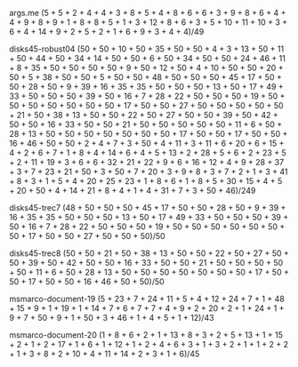 args.me
(5 + 5 + 2 + 4 + 4 + 3 + 8 + 5 + 4 + 8 + 6 + 6 + 3 + 9 + 8 + 6 + 4 + 4 + 9 + 8 + 9 + 1 + 8 + 8 + 5 + 1 + 3 + 12 + 8 + 6 + 3 + 5 + 10 + 11 + 10 + 3 + 6 + 4 + 14 + 9 + 2 + 5 + 2 + 1 + 6 + 9 + 3 + 4 + 4)/49

disks45-robust04
(50 + 50 + 10 + 50 + 35 + 50 + 50 + 4 + 3 + 13 + 50 + 11 + 50 + 44 + 50 + 34 + 14 + 50 + 50 + 6 + 50 + 34 + 50 + 50 + 24 + 46 + 11 + 8 + 35 + 50 + 50 + 50 + 50 + 9 + 50 + 12 + 50 + 4 + 10 + 50 + 50 + 20 + 50 + 5 + 38 + 50 + 50 + 5 + 50 + 50 + 48 + 50 + 50 + 50 + 45 + 17 + 50 + 50 + 28 + 50 + 9 + 39 + 16 + 35 + 35 + 50 + 50 + 50 + 13 + 50 + 17 + 49 + 33 + 50 + 50 + 50 + 39 + 50 + 16 + 7 + 28 + 22 + 50 + 50 + 50 + 19 + 50 + 50 + 50 + 50 + 50 + 50 + 50 + 17 + 50 + 50 + 27 + 50 + 50 + 50 + 50 + 50 + 21 + 50 + 38 + 13 + 50 + 50 + 22 + 50 + 27 + 50 + 50 + 39 + 50 + 42 + 50 + 50 + 16 + 33 + 50 + 50 + 21 + 50 + 50 + 50 + 50 + 50 + 11 + 6 + 50 + 28 + 13 + 50 + 50 + 50 + 50 + 50 + 50 + 50 + 17 + 50 + 50 + 17 + 50 + 50 + 16 + 46 + 50 + 50 + 2 + 4 + 7 + 3 + 50 + 4 + 11 + 3 + 11 + 6 + 20 + 6 + 15 + 4 + 2 + 6 + 7 + 1 + 8 + 4 + 14 + 6 + 4 + 5 + 13 + 2 + 28 + 5 + 6 + 2 + 23 + 5 + 2 + 11 + 19 + 3 + 6 + 6 + 32 + 21 + 22 + 9 + 6 + 16 + 12 + 4 + 9 + 28 + 37 + 3 + 7 + 23 + 21 + 50 + 3 + 50 + 7 + 20 + 3 + 9 + 8 + 3 + 7 + 2 + 1 + 3 + 41 + 8 + 3 + 1 + 5 + 4 + 20 + 25 + 23 + 1 + 8 + 6 + 1 + 8 + 5 + 30 + 15 + 4 + 5 + 20 + 50 + 4 + 14 + 21 + 8 + 4 + 1 + 4 + 31 + 7 + 3 + 50 + 46)/249

disks45-trec7
(48 + 50 + 50 + 50 + 45 + 17 + 50 + 50 + 28 + 50 + 9 + 39 + 16 + 35 + 35 + 50 + 50 + 50 + 13 + 50 + 17 + 49 + 33 + 50 + 50 + 50 + 39 + 50 + 16 + 7 + 28 + 22 + 50 + 50 + 50 + 19 + 50 + 50 + 50 + 50 + 50 + 50 + 50 + 17 + 50 + 50 + 27 + 50 + 50 + 50)/50

disks45-trec8
(50 + 50 + 21 + 50 + 38 + 13 + 50 + 50 + 22 + 50 + 27 + 50 + 50 + 39 + 50 + 42 + 50 + 50 + 16 + 33 + 50 + 50 + 21 + 50 + 50 + 50 + 50 + 50 + 11 + 6 + 50 + 28 + 13 + 50 + 50 + 50 + 50 + 50 + 50 + 50 + 17 + 50 + 50 + 17 + 50 + 50 + 16 + 46 + 50 + 50)/50

msmarco-document-19
(5 + 23 + 7 + 24 + 11 + 5 + 4 + 12 + 24 + 7 + 1 + 48 + 15 + 9 + 1 + 19 + 1 + 14 + 7 + 6 + 7 + 7 + 4 + 9 + 2 + 20 + 2 + 1 + 24 + 1 + 9 + 7 + 50 + 9 + 1 + 50 + 3 + 46 + 1 + 4 + 5 + 1 + 12)/43 

msmarco-document-20
(1 + 8 + 6 + 2 + 1 + 13 + 8 + 3 + 2 + 5 + 13 + 1 + 15 + 2 + 1 + 2 + 17 + 1 + 6 + 1 + 12 + 1 + 2 + 4 + 6 + 3 + 1 + 3 + 2 + 1 + 1 + 2 + 2 + 1 + 3 + 8 + 2 + 10 + 4 + 11 + 14 + 2 + 3 + 1 + 6)/45
